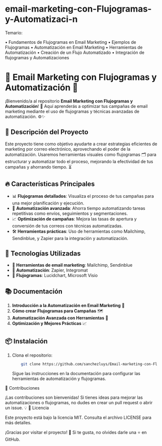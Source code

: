 # email-marketing-con-Flujogramas-y-Automatizaci-n

Temario:

• Fundamentos de Flujogramas en Email Marketing
• Ejemplos de Flujogramas
• Automatización en Email Marketing 
• Herramientas de Automatización 
• Creación de un Flujo Automatizado 
• Integración de flujogramas y Automatizaciones


# 📧 Email Marketing con Flujogramas y Automatización 🚀

¡Bienvenido/a al repositorio **Email Marketing con Flujogramas y Automatización**! 🎉 Aquí aprenderás a optimizar tus campañas de email marketing mediante el uso de flujogramas y técnicas avanzadas de automatización. ⚙️✨

## 🌟 Descripción del Proyecto

Este proyecto tiene como objetivo ayudarte a crear estrategias eficientes de marketing por correo electrónico, aprovechando el poder de la automatización. Usaremos herramientas visuales como flujogramas 🗂️ para estructurar y automatizar todo el proceso, mejorando la efectividad de tus campañas y ahorrando tiempo. ⏳

## 🔥 Características Principales

- 📊 **Flujogramas detallados**: Visualiza el proceso de tus campañas para una mejor planificación y ejecución.
- 🤖 **Automatización avanzada**: Ahorra tiempo automatizando tareas repetitivas como envíos, seguimientos y segmentaciones.
- 📈 **Optimización de campañas**: Mejora las tasas de apertura y conversión de tus correos con técnicas automatizadas.
- 🛠️ **Herramientas prácticas**: Uso de herramientas como Mailchimp, Sendinblue, y Zapier para la integración y automatización.

## 🚀 Tecnologías Utilizadas

- 💌 **Herramientas de email marketing**: Mailchimp, Sendinblue
- 🤖 **Automatización**: Zapier, Integromat
- 📄 **Flujogramas**: Lucidchart, Microsoft Visio

## 📚 Documentación

1. **Introducción a la Automatización en Email Marketing** 📧
2. **Cómo crear Flujogramas para Campañas** 🗺️
3. **Automatización Avanzada con Herramientas** 🤖
4. **Optimización y Mejores Prácticas** 📈

## 📦 Instalación

1. Clona el repositorio:
    ```bash
        git clone https://github.com/sanchezluys/Email-marketing-con-Flujogramas-y-Automatizacion.git
    ```

    Sigue las instrucciones en la documentación para configurar las herramientas de automatización y flujogramas.

🤝 Contribuciones

¡Las contribuciones son bienvenidas! Si tienes ideas para mejorar las automatizaciones o flujogramas, no dudes en crear un pull request o abrir un issue. 💡
📝 Licencia

Este proyecto está bajo la licencia MIT. Consulta el archivo LICENSE para más detalles.

¡Gracias por visitar el proyecto! 🚀 Si te gusta, no olvides darle una ⭐ en GitHub.

